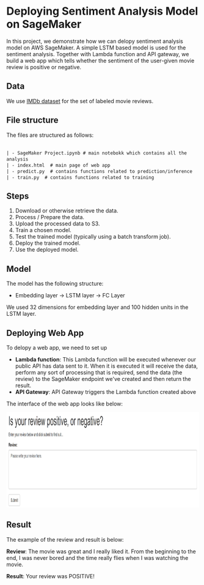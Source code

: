 # Deploying Sentiment Analysis Model on SageMaker

In this project, we demonstrate how we can delopy sentiment analysis model on AWS SageMaker. A simple LSTM based model is used for the sentiment analysis. Together with Lambda function and API gateway, we build a web app which tells whether the sentiment of the user-given movie review is positive or negative.

## Data

We use [IMDb dataset](http://ai.stanford.edu/~amaas/data/sentiment/) for the set of labeled movie reviews.

## File structure
The files are structured as follows:
```

| - SageMaker Project.ipynb # main notebokk which contains all the analysis
| - index.html  # main page of web app
| - predict.py  # contains functions related to prediction/inference
| - train.py  # contains functions related to training

```

## Steps

1. Download or otherwise retrieve the data.
2. Process / Prepare the data.
3. Upload the processed data to S3.
4. Train a chosen model.
5. Test the trained model (typically using a batch transform job).
6. Deploy the trained model.
7. Use the deployed model.

## Model

The model has the following structure:

- Embedding layer -> LSTM layer -> FC Layer

We used 32 dimensions for embedding layer and 100 hidden units in the LSTM layer.

## Deploying Web App

To delopy a web app, we need to set up

- <b>Lambda function</b>: This Lambda function will be executed whenever our public API has data sent to it. When it is executed it will receive the data, perform any sort of processing that is required, send the data (the review) to the SageMaker endpoint we've created and then return the result.
- <b>API Gateway</b>: API Gateway triggers the Lambda function created above

The interface of the web app looks like below:

<img src="https://github.com/yukiteb/Deep-Learning-Nanodegree/blob/master/SageMakerDeployment/web_app.PNG" width=800 height=250>

## Result
The example of the review and result is below:

<b>Review</b>: The movie was great and I really liked it. From the beginning to the end, I was never bored and the time really flies when I was watching the movie.

<b>Result</b>: Your review was POSITIVE! 

